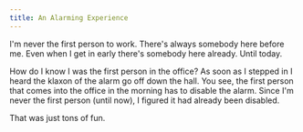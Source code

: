 ```yaml
---
title: An Alarming Experience
---
```

I'm never the first person to work. There's always somebody here before me.
Even when I get in early there's somebody here already. Until today.

How do I know I was the first person in the office? As soon as I stepped in I
heard the klaxon of the alarm go off down the hall. You see, the first person
that comes into the office in the morning has to disable the alarm. Since I'm
never the first person (until now), I figured it had already been disabled.

That was just tons of fun.


